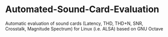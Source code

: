 # Automated-Sound-Card-Evaluation
Automatic evaluation of sound cards (Latency, THD, THD+N, SNR, Crosstalk, Magnitude Spectrum) for Linux (i.e. ALSA) based on GNU Octave
